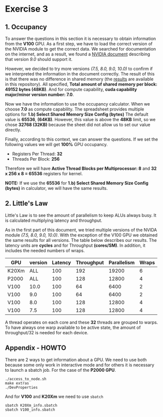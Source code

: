# Exercise 3

## 1. Occupancy

To answer the questions in this section it is necessary to obtain information
from the **V100** GPU. As a first step, we have to load the correct version of
the NVIDIA module to get the correct data. We searched for documentation on the
internet, and as a result, we found a [NVIDIA document][doc1] describing that
version _9.0_ should support it.

However, we decided to try more versions _(7.5, 8.0, 9.0, 10.0)_ to confirm if
we interpreted the information in the document correctly. The result of this is
that there was no difference in shared memory (the [results][r1] are available
in this repository).
All specified, **Total amount of shared memory per block: 49152 bytes (48KB)**.
And for compute capability, **cuda capability major/minor version number: 7.0**.

Now we have the information to use the occupancy calculator.  When we choose
**7.0** as compute capability. The spreadsheet provides multiple options for
**1.b) Select Shared Memory Size Config (bytes)** The default value is **65536**,
**(64KB)**.  However, this value is above the **48KB** limit, so we chose
**32768 (32KB)**  because the sheet did not allow us to set our value directly.

Finally, according to this context, we can answer the questions. If we set the
following values we will get **100%** GPU occupancy.

- Registers Per Thread:  **32**
- Threads Per Block: **256**

Therefore we will have **Active Thread Blocks per Multiprocessor: 8** and
**32 x 256 x 8 = 65536** registers for kernel.

**NOTE:** If we use the **65536** for **1.b) Select Shared Memory Size Config
(bytes)** in calculator, we will have the same results.

## 2. Little's Law

Little's Law is to see the amount of parallelism to keep ALUs always busy. It
is calculated multiplying latency and throughput.

As in the first part of this document, we tried multiple versions of the NVIDA
module _(7.5, 8.0, 9.0, 10.0)_. With the exception of the V100 GPU we obtained
the same results for all versions. The table below describes our results. The
latency units are **cycles** and for Throughput **(cores/SM)**. In addition, it
includes the needed numbers of wraps.

| GPU   | version | Latency | Throughput | Parallelism | Wraps |
|-------|---------|---------|------------|-------------|-------|
| K20Xm | ALL     | 100     | 192        | 19200       | 6     |
| P2000 | ALL     | 100     | 128        | 12800       | 4     |
| V100  | 10.0    | 100     | 64         | 6400        | 2     |
| V100  | 9.0     | 100     | 64         | 6400        | 2     |
| V100  | 8.0     | 100     | 128        | 12800       | 4     |
| V100  | 7.5     | 100     | 128        | 12800       | 4     |

A thread operates on each core and these **32** threads are grouped to warps.
To have always one warp available to be active state, the amount of throughput/32
is needed for each device.

##  Appendix - HOWTO

There are 2 ways to get information about a GPU. We need to use both because
some only work in interactive mode and for others it is necessary to launch a
sbatch job. For the case of the **P2000 GPU**.

```
./access_to_node.sh
make extras
./DevProperties
```

And for **V100** and **K20Xm** we need to use `sbatch`

```
sbatch K20Xm_info.sbatch
sbatch V100_info.sbatch

```

[doc1]: https://www.nvidia.com/download/driverResults.aspx/124722/en-us
[r1]: ./template
